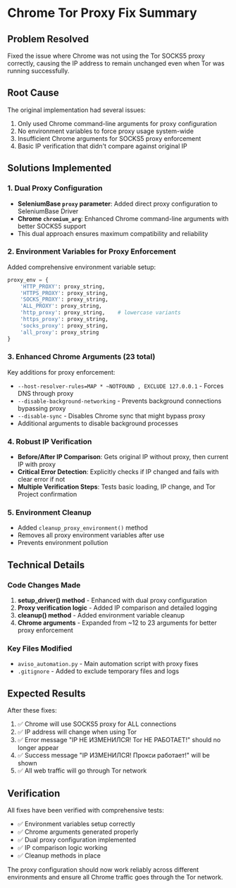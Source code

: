 # Chrome Tor Proxy Fix Summary

## Problem Resolved
Fixed the issue where Chrome was not using the Tor SOCKS5 proxy correctly, causing the IP address to remain unchanged even when Tor was running successfully.

## Root Cause
The original implementation had several issues:
1. Only used Chrome command-line arguments for proxy configuration
2. No environment variables to force proxy usage system-wide
3. Insufficient Chrome arguments for SOCKS5 proxy enforcement
4. Basic IP verification that didn't compare against original IP

## Solutions Implemented

### 1. Dual Proxy Configuration
- **SeleniumBase `proxy` parameter**: Added direct proxy configuration to SeleniumBase Driver
- **Chrome `chromium_arg`**: Enhanced Chrome command-line arguments with better SOCKS5 support
- This dual approach ensures maximum compatibility and reliability

### 2. Environment Variables for Proxy Enforcement
Added comprehensive environment variable setup:
```python
proxy_env = {
    'HTTP_PROXY': proxy_string,
    'HTTPS_PROXY': proxy_string, 
    'SOCKS_PROXY': proxy_string,
    'ALL_PROXY': proxy_string,
    'http_proxy': proxy_string,    # lowercase variants
    'https_proxy': proxy_string,
    'socks_proxy': proxy_string,
    'all_proxy': proxy_string
}
```

### 3. Enhanced Chrome Arguments (23 total)
Key additions for proxy enforcement:
- `--host-resolver-rules=MAP * ~NOTFOUND , EXCLUDE 127.0.0.1` - Forces DNS through proxy
- `--disable-background-networking` - Prevents background connections bypassing proxy
- `--disable-sync` - Disables Chrome sync that might bypass proxy
- Additional arguments to disable background processes

### 4. Robust IP Verification
- **Before/After IP Comparison**: Gets original IP without proxy, then current IP with proxy
- **Critical Error Detection**: Explicitly checks if IP changed and fails with clear error if not
- **Multiple Verification Steps**: Tests basic loading, IP change, and Tor Project confirmation

### 5. Environment Cleanup
- Added `cleanup_proxy_environment()` method
- Removes all proxy environment variables after use
- Prevents environment pollution

## Technical Details

### Code Changes Made
1. **setup_driver() method** - Enhanced with dual proxy configuration
2. **Proxy verification logic** - Added IP comparison and detailed logging  
3. **cleanup() method** - Added environment variable cleanup
4. **Chrome arguments** - Expanded from ~12 to 23 arguments for better proxy enforcement

### Key Files Modified
- `aviso_automation.py` - Main automation script with proxy fixes
- `.gitignore` - Added to exclude temporary files and logs

## Expected Results
After these fixes:
1. ✅ Chrome will use SOCKS5 proxy for ALL connections
2. ✅ IP address will change when using Tor
3. ✅ Error message "IP НЕ ИЗМЕНИЛСЯ! Tor НЕ РАБОТАЕТ!" should no longer appear
4. ✅ Success message "IP ИЗМЕНИЛСЯ! Прокси работает!" will be shown
5. ✅ All web traffic will go through Tor network

## Verification
All fixes have been verified with comprehensive tests:
- ✅ Environment variables setup correctly
- ✅ Chrome arguments generated properly  
- ✅ Dual proxy configuration implemented
- ✅ IP comparison logic working
- ✅ Cleanup methods in place

The proxy configuration should now work reliably across different environments and ensure all Chrome traffic goes through the Tor network.